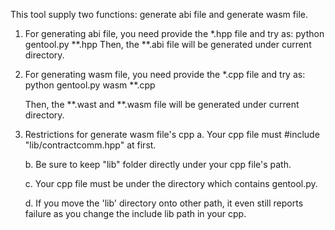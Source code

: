 This tool supply two functions: generate abi file and generate wasm file.

1. For generating abi file, you need provide the *.hpp file and try as:
	python gentool.py **.hpp
   Then, the **.abi file will be generated under current directory.

2. For generating wasm file, you need provide the *.cpp file and try as:
	python gentool.py wasm **.cpp

   Then, the **.wast and **.wasm file will be generated under current directory.

3. Restrictions for generate wasm file's cpp
        a. Your cpp file must #include "lib/contractcomm.hpp" at first.
	
	b. Be sure to keep "lib" folder directly under your cpp file's path.
	
	c. Your cpp file must be under the directory which contains gentool.py.
	
	d. If you move the 'lib' directory onto other path, it even still reports failure as you change the include lib path in your cpp.
